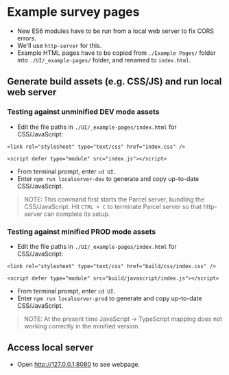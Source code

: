 # Example survey pages
- New ES6 modules have to be run from a local web server to fix CORS errors.
- We'll use `http-server` for this.
- Example HTML pages have to be copied from `./Example Pages/` folder into `./UI/_example-pages/` folder, and renamed to `index.html`.

## Generate build assets (e.g. CSS/JS) and run local web server
### Testing against unminified DEV mode assets
- Edit the file paths in `./UI/_example-pages/index.html` for CSS/JavaScript:
```
<link rel="stylesheet" type="text/css" href="index.css" />

<script defer type="module" src="index.js"></script>
```
- From terminal prompt, enter `cd UI`.
- Enter `npm run localserver-dev` to generate and copy up-to-date CSS/JavaScript.

> NOTE: This command first starts the Parcel server, bundling the CSS/JavaScript. Hit `CTRL + C` to terminate Parcel server so that http-server can complete its setup.

### Testing against minified PROD mode assets
- Edit the file paths in `./UI/_example-pages/index.html` for CSS/JavaScript:
```
<link rel="stylesheet" type="text/css" href="build/css/index.css" />

<script defer type="module" src="build/javascript/index.js"></script>
```
- From terminal prompt, enter `cd UI`.
- Enter `npm run localserver-prod` to generate and copy up-to-date CSS/JavaScript.

> NOTE: At the present time JavaScript -> TypeScript mapping does not working correctly in the minified version.

## Access local server
- Open http://127.0.0.1:8080 to see webpage.
